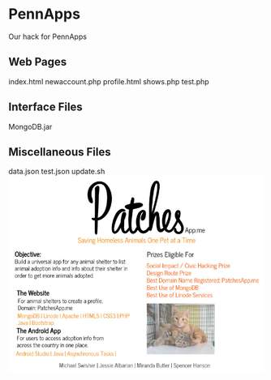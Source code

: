 # PennApps
Our hack for PennApps

<h2>Web Pages</h2>
index.html
newaccount.php
profile.html
shows.php
test.php

<h2>Interface Files</h2>
MongoDB.jar

<h2>Miscellaneous Files</h2>
data.json
test.json
update.sh

<img src="DesignStuff/final.jpg" />
